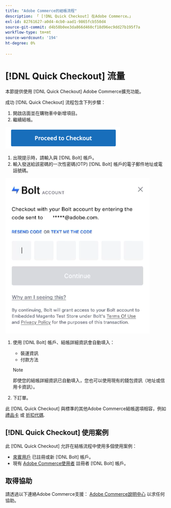```yaml
---
title: "Adobe Commerce的結帳流程"
description: 「 [!DNL Quick Checkout] 在Adobe Commerce。」
exl-id: 82761627-a0d4-4cb0-aad1-9865fcb550d4
source-git-commit: d4b58b0ee3da866d460cf18d96ec9dd27b195f7a
workflow-type: tm+mt
source-wordcount: '194'
ht-degree: 0%

---
```


# [!DNL Quick Checkout] 流量

本節提供使用 [!DNL Quick Checkout] Adobe Commerce擴充功能。

成功 [!DNL Quick Checkout] 流程包含下列步驟：

1. 開啟店面並在購物車中新增項目。
1. 繼續結帳。

![結帳](assets/proceed-checkout.png)

1. 出現提示時，請輸入與 [!DNL Bolt] 帳戶。
1. 輸入發送給該密碼的一次性密碼(OTP) [!DNL Bolt] 帳戶的電子郵件地址或電話號碼。

![OTP快顯視窗](assets/pop-up.png)

1. 使用 [!DNL Bolt] 帳戶、結帳詳細資訊會自動填入：

   - 裝運資訊
   - 付款方法

   >[!NOTE]
   >
   > 即使您的結帳詳細資訊已自動填入，您也可以使用現有的錢包資訊（地址或信用卡資訊）。

1. 下訂單。

此 [!DNL Quick Checkout] 與標準的其他Adobe Commerce結帳選項相容，例如 [禮品卡](https://docs.magento.com/user-guide/catalog/product-gift-card.html) 或 [折扣代碼](https://docs.magento.com/user-guide/marketing/price-rules-cart-coupon.html).

## [!DNL Quick Checkout] 使用案例

此 [!DNL Quick Checkout] 允許在結帳流程中使用多個使用案例：

- [來賓用戶](../quick-checkout/checkout-bolt.md) 已註冊或新 [!DNL Bolt] 帳戶。
- 現有 [Adobe Commerce使用者](../quick-checkout/checkout-adobe-commerce.md) 註冊者 [!DNL Bolt] 帳戶。

## 取得協助

請透過以下連絡Adobe Commerce支援： [Adobe Commerce說明中心](https://support.magento.com/hc/en-us/articles/360000913794-Adobe-Commerce-Help-Center-User-Guide) 以求任何協助。
